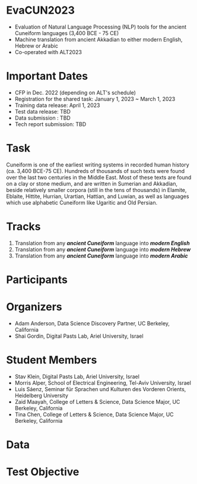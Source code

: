 # EvaCUN2023
* Evaluation of Natural Language Processing (NLP) tools for the ancient Cuneiform languages (3,400 BCE - 75 CE)
* Machine translation from ancient Akkadian to either modern English, Hebrew or Arabic
* Co-operated with ALT2023

# Important Dates

* CFP in Dec. 2022 (depending on ALT's schedule)
* Registration for the shared task: January 1, 2023 ~ March 1, 2023
* Training data release: April 1, 2023
* Test data release: TBD
* Data submission : TBD
* Tech report submission: TBD

# Task
Cuneiform is one of the earliest writing systems in recorded human history (ca. 3,400 BCE-75 CE). Hundreds of thousands of such texts were found over the last two centuries in the Middle East. Most of these texts are found on a clay or stone medium, and are written in Sumerian and Akkadian, beside relatively smaller corpora (still in the tens of thousands) in Elamite, Eblaite, Hittite, Hurrian, Urartian, Hattian, and Luwian, as well as languages which use alphabetic Cuneiform like Ugaritic and Old Persian.


# Tracks
1. Translation from any **_ancient Cuneiform_** language into **_modern English_**
2. Translation from any **_ancient Cuneiform_** language into **_modern Hebrew_**
3. Translation from any **_ancient Cuneiform_** language into **_modern Arabic_**

# Participants


# Organizers

* Adam Anderson, Data Science Discovery Partner, UC Berkeley, California
* Shai Gordin, Digital Pasts Lab, Ariel University, Israel

# Student Members

* Stav Klein, Digital Pasts Lab, Ariel University, Israel
* Morris Alper, School of Electrical Engineering, Tel-Aviv University, Israel 
* Luis Sáenz, Seminar für Sprachen und Kulturen des Vorderen Orients, Heidelberg University
* Zaid Maayah, College of Letters & Science, Data Science Major, UC Berkeley, California
* Tina Chen, College of Letters & Science, Data Science Major, UC Berkeley, California

# Data


# Test Objective
